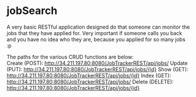 # jobSearch

A very basic RESTful application designed do that someone can monitor the jobs that they have applied for. Very important if someone calls you back and you have no idea who they are, because you applied for so many jobs :p


The paths for the various CRUD functions are below:<br>
Create (POST): http://34.211.197.80:8080/JobTrackerREST/api/jobs/
Update (PUT): http://34.211.197.80:8080/JobTrackerREST/api/jobs/{id}
Show (GET): http://34.211.197.80:8080/JobTrackerREST/api/jobs/{id}
Index (GET): http://34.211.197.80:8080/JobTrackerREST/api/jobs/
Delete (DELETE): http://34.211.197.80:8080/JobTrackerREST/api/jobs/{id}
